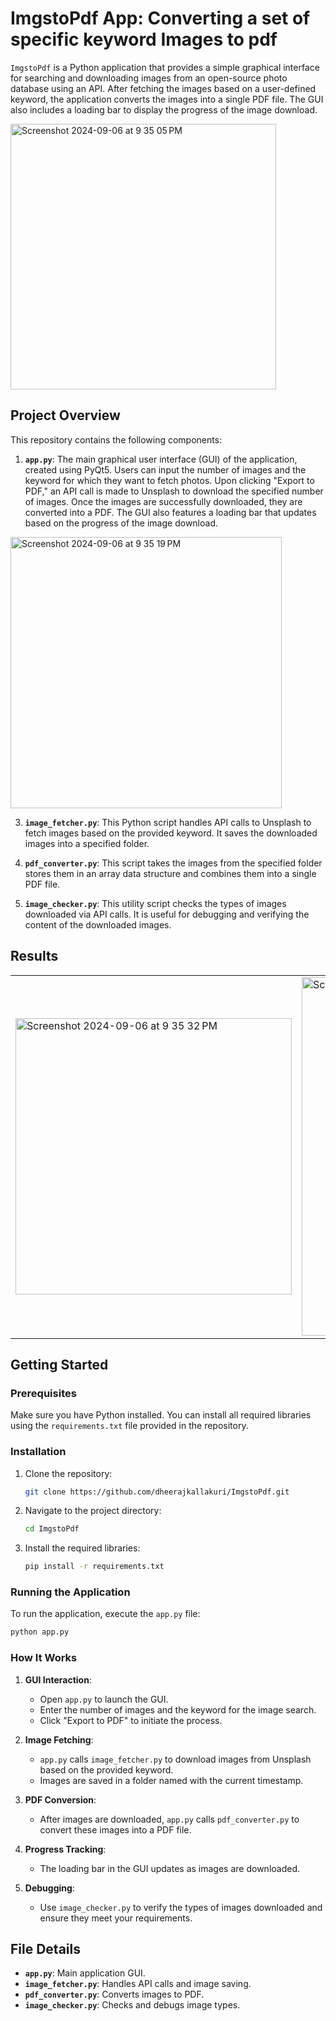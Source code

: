 # ImgstoPdf App: Converting a set of specific keyword Images to pdf

`ImgstoPdf` is a Python application that provides a simple graphical interface for searching and downloading images from an open-source photo database using an API. After fetching the images based on a user-defined keyword, the application converts the images into a single PDF file. The GUI also includes a loading bar to display the progress of the image download.

<img width="425" alt="Screenshot 2024-09-06 at 9 35 05 PM" src="https://github.com/user-attachments/assets/c377ec42-da50-4220-8895-e729c3a7ff12">


## Project Overview

This repository contains the following components:

1. **`app.py`**: The main graphical user interface (GUI) of the application, created using PyQt5. Users can input the number of images and the keyword for which they want to fetch photos. Upon clicking "Export to PDF," an API call is made to Unsplash to download the specified number of images. Once the images are successfully downloaded, they are converted into a PDF. The GUI also features a loading bar that updates based on the progress of the image download.

<img width="434" alt="Screenshot 2024-09-06 at 9 35 19 PM" src="https://github.com/user-attachments/assets/33f74e0c-49bc-4f5f-b01c-de9d1b22dee0">


3. **`image_fetcher.py`**: This Python script handles API calls to Unsplash to fetch images based on the provided keyword. It saves the downloaded images into a specified folder.

4. **`pdf_converter.py`**: This script takes the images from the specified folder stores them in an array data structure and combines them into a single PDF file.

5. **`image_checker.py`**: This utility script checks the types of images downloaded via API calls. It is useful for debugging and verifying the content of the downloaded images.

## Results
<table>
  <tr>
    <td><img width="442" alt="Screenshot 2024-09-06 at 9 35 32 PM" src="https://github.com/user-attachments/assets/912ab970-cba5-4432-addf-396912fb0c5d"></td>
    <td><img width="574" alt="Screenshot 2024-09-06 at 9 36 11 PM" src="https://github.com/user-attachments/assets/c2b75799-1ace-4e20-b7ea-396f37951d58">
</td>
  </tr>
</table>

## Getting Started

### Prerequisites

Make sure you have Python installed. You can install all required libraries using the `requirements.txt` file provided in the repository.

### Installation

1. Clone the repository:

   ```bash
   git clone https://github.com/dheerajkallakuri/ImgstoPdf.git
   ```

2. Navigate to the project directory:

   ```bash
   cd ImgstoPdf
   ```

3. Install the required libraries:

   ```bash
   pip install -r requirements.txt
   ```

### Running the Application

To run the application, execute the `app.py` file:

```bash
python app.py
```

### How It Works

1. **GUI Interaction**:
   - Open `app.py` to launch the GUI.
   - Enter the number of images and the keyword for the image search.
   - Click "Export to PDF" to initiate the process.

2. **Image Fetching**:
   - `app.py` calls `image_fetcher.py` to download images from Unsplash based on the provided keyword.
   - Images are saved in a folder named with the current timestamp.

3. **PDF Conversion**:
   - After images are downloaded, `app.py` calls `pdf_converter.py` to convert these images into a PDF file.

4. **Progress Tracking**:
   - The loading bar in the GUI updates as images are downloaded.

5. **Debugging**:
   - Use `image_checker.py` to verify the types of images downloaded and ensure they meet your requirements.

## File Details

- **`app.py`**: Main application GUI.
- **`image_fetcher.py`**: Handles API calls and image saving.
- **`pdf_converter.py`**: Converts images to PDF.
- **`image_checker.py`**: Checks and debugs image types.
